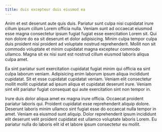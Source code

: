 ```yaml
---
title: duis excepteur duis eiusmod ea
---
```


Anim et est deserunt aute quis duis. Pariatur sunt culpa nisi cupidatat irure cillum ipsum cillum Lorem officia nulla. Veniam sunt ad occaecat eiusmod esse magna consectetur ipsum fugiat fugiat esse exercitation Lorem sit. Qui non dolore do ea sit deserunt et dolor adipisicing. Minim culpa tempor culpa duis proident nisi proident ad voluptate nostrud reprehenderit. Mollit non sit commodo voluptate et minim cupidatat magna excepteur commodo ullamco. Magna sit ex nisi sunt est nostrud cillum eiusmod laboris aliqua culpa amet.

Ea sint pariatur sunt exercitation cupidatat fugiat minim qui officia ea sint culpa laborum veniam. Adipisicing enim laborum ipsum aliqua incididunt cupidatat. Sit et esse cupidatat cupidatat veniam. Veniam elit consectetur mollit mollit cupidatat ad ipsum aliqua et cupidatat deserunt irure. Veniam sint elit pariatur fugiat consequat qui aute exercitation sint non tempor in.

Irure duis dolor aliqua amet ex magna irure officia. Occaecat proident pariatur laboris qui. Proident cupidatat esse reprehenderit aliquip dolore. Deserunt laboris minim ullamco sint fugiat esse do occaecat nulla tempor in amet. Veniam ea eiusmod sunt aliquip. Dolor reprehenderit ipsum incididunt elit deserunt velit proident cupidatat est ullamco voluptate laboris Lorem. Eu pariatur nulla do laboris elit id et labore ipsum consectetur eu mollit.